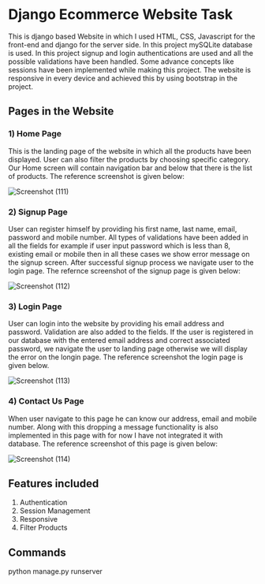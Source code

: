 
# Django Ecommerce Website Task 

This is django based Website in which I used HTML, CSS, Javascript for the front-end and django for the server side.
In this project mySQLite database is used.
In this project signup and login authentications are used and all the possible validations have been handled.
Some advance concepts like sessions have been implemented while making this project.
The website is responsive in every device and achieved this by using bootstrap in the project. 







## Pages in the Website

### 1) Home Page
This is the landing page of the website in which all the products have been displayed. User can also filter the products by choosing specific category.
Our Home screen will contain navigation bar and below that there is the list of products. The reference screenshot is given below:


![Screenshot (111)](https://user-images.githubusercontent.com/84591165/200869726-81e14f59-3bc4-47fa-aa5a-637265a27a1f.png)


### 2) Signup Page
User can register himself by providing his first name, last name, email, password and mobile number. All types of validations have been added in all the fields for example if user input password which is less than 8, existing email or mobile then in all these cases we show error message on the signup screen. After successful signup process we navigate user to the login page. The refernce screenshot of the signup page is given below:


![Screenshot (112)](https://user-images.githubusercontent.com/84591165/200870440-6a995263-de64-4e0c-a152-bcadd66ec709.png)


### 3) Login Page 
User can login into the website by providing his email address and password. Validation are also added to the fields. If the user is registered in our database with the entered email address and correct associated password, we navigate the user to landing page otherwise we will display the error on the longin page. The reference screenshot the login page is given below.


![Screenshot (113)](https://user-images.githubusercontent.com/84591165/200870844-c8e6bf58-48ff-478b-b5c2-f39525117b4c.png)

### 4) Contact Us Page
When user navigate to this page he can know our address, email and mobile number. Along with this dropping a message functionality is also implemented in this page with for now I have not integrated it with database. The reference screenshot of this page is given below:


![Screenshot (114)](https://user-images.githubusercontent.com/84591165/200872917-d4fb0284-aac2-490c-95c2-b5d1c02f3805.png)

## Features included

1. Authentication
2. Session Management
3. Responsive
4. Filter Products

## Commands
python manage.py runserver





